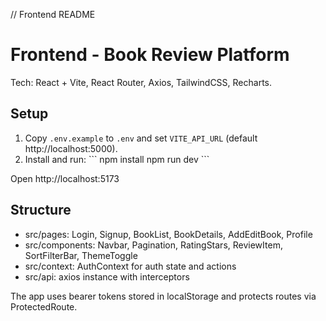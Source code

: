 // <CHANGE> Frontend README
# Frontend - Book Review Platform

Tech: React + Vite, React Router, Axios, TailwindCSS, Recharts.

## Setup

1. Copy `.env.example` to `.env` and set `VITE_API_URL` (default http://localhost:5000).
2. Install and run:
\`\`\`
npm install
npm run dev
\`\`\`

Open http://localhost:5173

## Structure

- src/pages: Login, Signup, BookList, BookDetails, AddEditBook, Profile
- src/components: Navbar, Pagination, RatingStars, ReviewItem, SortFilterBar, ThemeToggle
- src/context: AuthContext for auth state and actions
- src/api: axios instance with interceptors

The app uses bearer tokens stored in localStorage and protects routes via ProtectedRoute.
